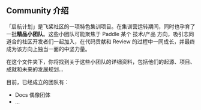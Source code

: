 ## Community 介绍

「启航计划」是飞桨社区的一项特色集训项目。在集训营运转期间，同时也孕育了一批**精品小团队**。这些小团队可能聚焦于 Paddle 某个 技术/产品 方向，吸引志同道合的社区开发者们一起加入，在代码贡献和 Review 的过程中一同成长，并最终成为该方向上独当一面的中坚力量。

在这个文件夹下，你将找到关于这些小团队的详细资料，包括他们的起源、项目、成就和未来的发展规划...

目前，已经成立的团队有：

- Docs 偶像团体
- ...

